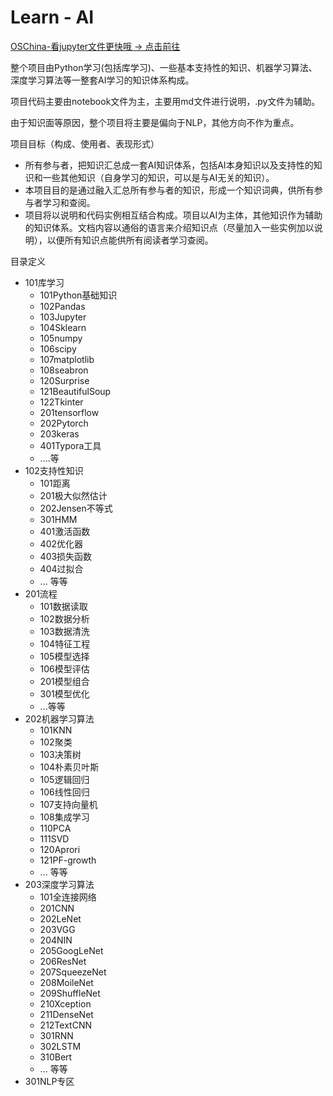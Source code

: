 # Learn - AI



[OSChina-看jupyter文件更快哦 -> 点击前往](https://gitee.com/xcwz/Learn_AI/tree/master)



​	整个项目由Python学习(包括库学习)、一些基本支持性的知识、机器学习算法、深度学习算法等一整套AI学习的知识体系构成。

​	项目代码主要由notebook文件为主，主要用md文件进行说明，.py文件为辅助。

​    由于知识面等原因，整个项目将主要是偏向于NLP，其他方向不作为重点。	



项目目标（构成、使用者、表现形式）

- 所有参与者，把知识汇总成一套AI知识体系，包括AI本身知识以及支持性的知识和一些其他知识（自身学习的知识，可以是与AI无关的知识）。
- 本项目目的是通过融入汇总所有参与者的知识，形成一个知识词典，供所有参与者学习和查阅。
- 项目将以说明和代码实例相互结合构成。项目以AI为主体，其他知识作为辅助的知识体系。文档内容以通俗的语言来介绍知识点（尽量加入一些实例加以说明），以便所有知识点能供所有阅读者学习查阅。



目录定义

- 101库学习
  - 101Python基础知识
  - 102Pandas
  - 103Jupyter
  - 104Sklearn
  - 105numpy
  - 106scipy
  - 107matplotlib
  - 108seabron
  - 120Surprise
  - 121BeautifulSoup
  - 122Tkinter
  - 201tensorflow
  - 202Pytorch
  - 203keras
  - 401Typora工具
  - ....等
- 102支持性知识
  - 101距离
  - 201极大似然估计
  - 202Jensen不等式
  - 301HMM
  - 401激活函数
  - 402优化器
  - 403损失函数
  - 404过拟合
  - ... 等等
- 201流程
  - 101数据读取
  - 102数据分析
  - 103数据清洗
  - 104特征工程
  - 105模型选择
  - 106模型评估
  - 201模型组合
  - 301模型优化
  - ...等等
- 202机器学习算法
  - 101KNN
  - 102聚类
  - 103决策树
  - 104朴素贝叶斯
  - 105逻辑回归
  - 106线性回归
  - 107支持向量机
  - 108集成学习
  - 110PCA
  - 111SVD
  - 120Aprori
  - 121PF-growth
  - ... 等等
- 203深度学习算法
  - 101全连接网络
  - 201CNN
  - 202LeNet
  - 203VGG
  - 204NIN
  - 205GoogLeNet
  - 206ResNet
  - 207SqueezeNet
  - 208MoileNet
  - 209ShuffleNet
  - 210Xception
  - 211DenseNet
  - 212TextCNN
  - 301RNN
  - 302LSTM
  - 310Bert
  - ... 等等
- 301NLP专区





